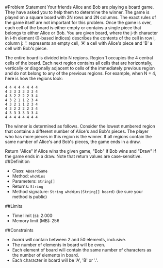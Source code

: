 #Problem Statement
Your friends Alice and Bob are playing a board game. They have asked you to help them to determine the winner. The game is played on a square board with 2N rows and 2N columns. The exact rules of the game itself are not important for this problem. Once the game is over, each cell of the board is either empty or contains a single piece that belongs to either Alice or Bob. You are given board, where the j-th character in i-th element (0-based indices) describes the contents of the cell in row i, column j: '.' represents an empty cell, 'A' a cell with Alice's piece and 'B' a cell with Bob's piece.

The entire board is divided into N regions. Region 1 occupies the 4 central cells of the board. Each next region contains all cells that are horizontally, vertically or diagonally adjacent to cells of the immediately previous region and do not belong to any of the previous regions. For example, when N = 4, here is how the regions look:
```
4 4 4 4 4 4 4 4
4 3 3 3 3 3 3 4
4 3 2 2 2 2 3 4
4 3 2 1 1 2 3 4
4 3 2 1 1 2 3 4
4 3 2 2 2 2 3 4
4 3 3 3 3 3 3 4
4 4 4 4 4 4 4 4
```

The winner is determined as follows. Consider the lowest numbered region that contains a different number of Alice's and Bob's pieces. The player who has more pieces in this region is the winner. If all regions contain the same number of Alice's and Bob's pieces, the game ends in a draw.

Return "Alice" if Alice wins the given game, "Bob" if Bob wins and "Draw" if the game ends in a draw. Note that return values are case-sensitive.
##Definition
 - Class: `ABoardGame`
 - Method: `whoWins`
 - Parameters: `String[]`
 - Returns: `String`
 - Method signature: `String whoWins(String[] board)` (be sure your method is public)
 
##Limits
 - Time limit (s): 2.000
 - Memory limit (MB): 256
 
##Constraints
 - *board* will contain between 2 and 50 elements, inclusive.
 - The number of elements in board will be even.
 - Each element of board will contain the same number of characters as the number of elements in board.
 - Each character in board will be 'A', 'B' or '.'.
